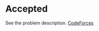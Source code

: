 # Accepted

See the problem description. [CodeForces][1]

[1]: <https://codeforces.com/problemset/problem/231/Accepted> "Problem Webpage"
